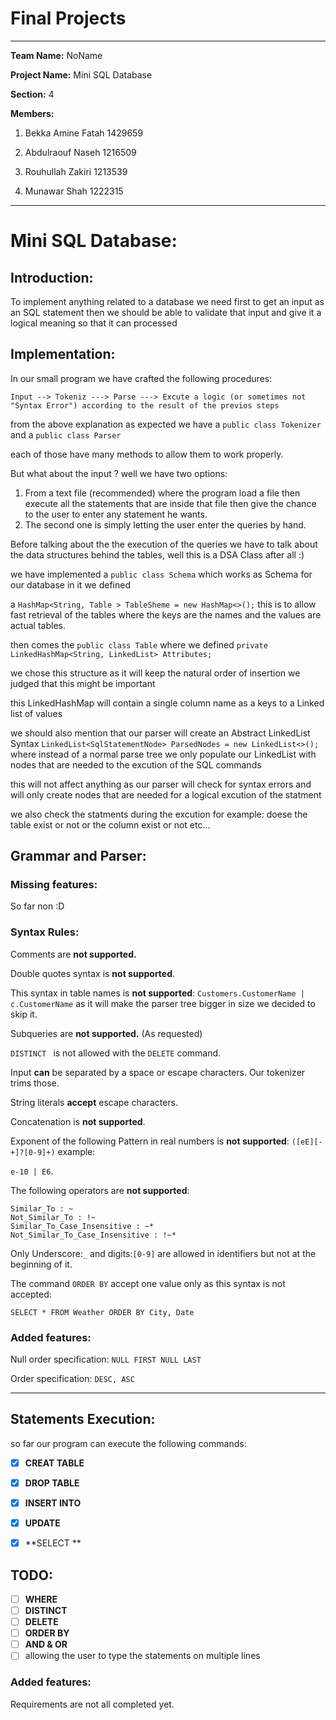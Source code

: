 # Final Projects

----

**Team Name:** NoName

**Project Name:** Mini SQL Database

**Section:** 4

**Members:**

  1. Bekka Amine Fatah 1429659

  2. Abdulraouf Naseh 1216509

  3. Rouhullah Zakiri 1213539 

  4. Munawar Shah 1222315

----

# Mini SQL Database:

## Introduction:

To implement anything related to a database we need first to get an input as an SQL statement then we should be able to validate that input and give it a logical meaning so that it can processed 

## Implementation:

In our small program we have crafted the following procedures:

```
Input --> Tokeniz ---> Parse ---> Excute a logic (or sometimes not "Syntax Error") according to the result of the previos steps
```



from the above explanation as expected we have a `public class Tokenizer` and a `public class Parser`

each of those have many methods to allow them to work properly.

But what about the input ? well we have two options:

1. From a text file (recommended) where the program load a file then execute all the statements that are inside that file then give the chance to the user to enter any statement he wants.
2. The second one is simply letting the user enter the queries by hand.

Before talking about the the execution of the queries we have to talk about the data structures behind the tables, well this is a DSA Class after all :)

we have implemented a `public class Schema` which works as Schema for our database in it we defined 

a `HashMap<String, Table > TableSheme = new HashMap<>();` this is to allow fast retrieval of the tables where the keys are the names and the values are actual tables.

then comes the  `public class Table` where we defined `private LinkedHashMap<String, LinkedList> Attributes;` 

we chose this structure as it will keep the natural order of insertion we judged that this might be important

this LinkedHashMap will contain a single column name as a keys to a Linked list of values



we should also mention that our parser will create an Abstract LinkedList Syntax `LinkedList<SqlStatementNode> ParsedNodes = new LinkedList<>();` where instead of a normal parse tree we only populate our LinkedList with nodes that are needed to the excution of the SQL commands

this will not affect anything as our parser will check for syntax errors and will only create nodes that are needed for a logical excution of the statment 

we also check the statments during the excution for example: doese the table exist or not or the column exist or not etc...

## Grammar and Parser:

### Missing features:

So far non :D

### Syntax Rules:

Comments are **not supported.**

Double quotes syntax is **not supported**.

This syntax in table names is **not supported**: `Customers.CustomerName | c.CustomerName`  as it will make the parser tree bigger in size we decided to skip it.

Subqueries are **not supported.** (As requested)

`DISTINCT ` is not allowed with the `DELETE` command.

Input **can** be separated by a space or escape characters. Our tokenizer trims those.

String literals **accept** escape characters.

Concatenation is **not supported**.

Exponent of the following Pattern in real numbers is **not supported**: `([eE][-+]?[0-9]+)` example:

 `e-10 | E6`.

The following operators are **not supported**:

```
Similar_To : ~
Not_Similar_To : !~
Similar_To_Case_Insensitive : ~*
Not_Similar_To_Case_Insensitive : !~*
```

Only Underscore:`_` and digits:`[0-9]` are allowed in identifiers but not at the beginning of it.

The command `ORDER BY` accept one value only as this syntax is not accepted:

```
SELECT * FROM Weather ORDER BY City, Date
```



###  Added features:

Null order specification: `NULL FIRST NULL LAST`

Order specification: `DESC, ASC`  

----
## Statements Execution:

so far our program can execute the following commands:

- [x] **CREAT TABLE**

- [x] **DROP TABLE**

- [x] **INSERT INTO**

- [x] **UPDATE** 

- [x] **SELECT **



## TODO:

- [ ] **WHERE**
- [ ] **DISTINCT**
- [ ] **DELETE**
- [ ] **ORDER BY**
- [ ] **AND & OR**
- [ ] allowing the user to type the statements on multiple lines

###  Added features:

Requirements are not all completed  yet.